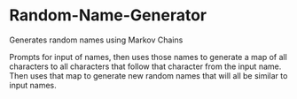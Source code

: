 # Random-Name-Generator
Generates random names using Markov Chains

Prompts for input of names, then uses those names to generate a map of all characters to all characters that follow that character from the input name. Then uses that map to generate new random names that will all be similar to input names.
